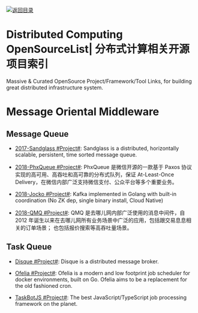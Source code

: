 [![返回目录](https://user-images.githubusercontent.com/5803001/38079637-ff0abcf0-3371-11e8-9b76-ad651620afc7.jpg)](https://github.com/wxyyxc1992/Awesome-Lists)

# Distributed Computing OpenSourceList| 分布式计算相关开源项目索引

Massive & Curated OpenSource Project/Framework/Tool Links, for building great distributed infrastructure system.

# Message Oriental Middleware

## Message Queue

- [2017-Sandglass #Project#](https://github.com/celrenheit/sandglass): Sandglass is a distributed, horizontally scalable, persistent, time sorted message queue.

* [2018-PhxQueue #Project#](https://github.com/Tencent/phxqueue): PhxQueue 是微信开源的一款基于 Paxos 协议实现的高可用、高吞吐和高可靠的分布式队列，保证 At-Least-Once Delivery，在微信内部广泛支持微信支付、公众平台等多个重要业务。

* [2018-Jocko #Project#](https://github.com/travisjeffery/jocko): Kafka implemented in Golang with built-in coordination (No ZK dep, single binary install, Cloud Native)

* [2018-QMQ #Project#](https://github.com/qunarcorp/qmq): QMQ 是去哪儿网内部广泛使用的消息中间件，自 2012 年诞生以来在去哪儿网所有业务场景中广泛的应用，包括跟交易息息相关的订单场景； 也包括报价搜索等高吞吐量场景。

## Task Queue

- [Disque #Project#](https://github.com/antirez/disque): Disque is a distributed message broker.

- [Ofelia #Project#](https://github.com/mcuadros/ofelia): Ofelia is a modern and low footprint job scheduler for docker environments, built on Go. Ofelia aims to be a replacement for the old fashioned cron.

- [TaskBotJS #Project#](https://github.com/eropple/taskbotjs): The best JavaScript/TypeScript job processing framework on the planet.
